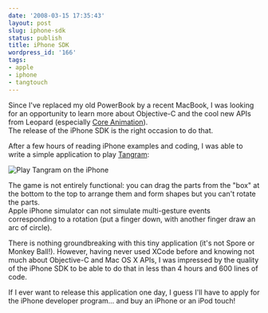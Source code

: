 ```yaml
---
date: '2008-03-15 17:35:43'
layout: post
slug: iphone-sdk
status: publish
title: iPhone SDK
wordpress_id: '166'
tags:
- apple
- iphone
- tangtouch
---
```


Since I've replaced my old PowerBook by a recent MacBook, I was looking for an opportunity to learn more about Objective-C and the cool new APIs from Leopard (especially [Core Animation][core-animation]).  
The release of the iPhone SDK is the right occasion to do that.

After a few hours of reading iPhone examples and coding, I was able to write a simple application to play [Tangram][tangram-wikipedia]:

![Play Tangram on the iPhone][tangram-iphone]

The game is not entirely functional: you can drag the parts from the "box" at the bottom to the top to arrange them and form shapes but you can't rotate the parts.   
Apple iPhone simulator can not simulate multi-gesture events corresponding to a rotation (put a finger down, with another finger draw an arc of circle).

There is nothing groundbreaking with this tiny application (it's not Spore or Monkey Ball!).
However, having never used XCode before and knowing not much about Objective-C and Mac OS X APIs, I was impressed by the quality of the iPhone SDK to be able to do that in less than 4 hours and 600 lines of code.

If I ever want to release this application one day, I guess I'll have to apply for the iPhone developer program... and buy an iPhone or an iPod touch!

[core-animation]: http://developer.apple.com/documentation/Cocoa/Conceptual/CoreAnimation_guide/Introduction/Introduction.html
[tangram-wikipedia]: http://en.wikipedia.org/wiki/Tangram	
[tangram-iphone]: /img/tangram_iphone.png
